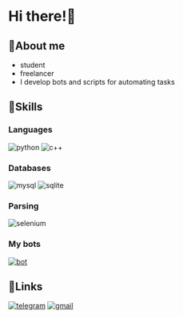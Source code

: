 # Hi there!👋
## 🦄About me
* student
* freelancer
* I develop bots and scripts for automating tasks
## 🌈Skills
### Languages
![python](https://img.shields.io/badge/Python-94FFC9?style=for-the-badge&logo=Python&logoColor=white)
![c++](https://img.shields.io/badge/c++-FBB1D8?style=for-the-badge&logo=C%2b%2b&logoColor=white)
### Databases
![mysql](https://img.shields.io/badge/MySQL-E8CEED?style=for-the-badge&logo=MySQL&logoColor=white)
![sqlite](https://img.shields.io/badge/SQLITE-ABEDE1?style=for-the-badge&logo=SQLITE&logoColor=white)
### Parsing
![selenium](https://img.shields.io/badge/Selenium-94FFC9?style=for-the-badge&logo=Selenium&logoColor=white)
### My bots
[![bot](https://img.shields.io/badge/FICLIKER-E8CEED?style=for-the-badge&logo=Telegram)](https://t.me/FiclikerBot)
## 🔗Links
[![telegram](https://img.shields.io/badge/Telegram-ABEDE1?style=for-the-badge&logo=Telegram&logoColor=white)](https://t.me/d11_11b)
[![gmail](https://img.shields.io/badge/Gmail-FBB1D8?style=for-the-badge&logo=Gmail&logoColor=white)](mailto:llllq1.1.1.1pllll@gmail.com)

